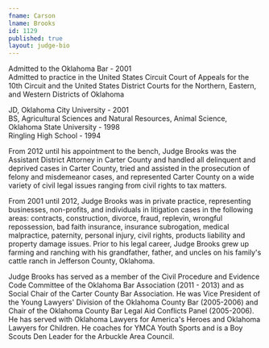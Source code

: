 ```yaml
---
fname: Carson
lname: Brooks
id: 1129
published: true
layout: judge-bio
---
```

Admitted to the Oklahoma Bar - 2001  
Admitted to practice in the United States Circuit Court of Appeals for
the 10th Circuit and the United States District Courts for the Northern,
Eastern, and Western Districts of Oklahoma

JD, Oklahoma City University - 2001  
BS, Agricultural Sciences and Natural Resources, Animal Science,
Oklahoma State University - 1998  
Ringling High School - 1994

From 2012 until his appointment to the bench, Judge Brooks was the
Assistant District Attorney in Carter County and handled all delinquent
and deprived cases in Carter County, tried and assisted in the
prosecution of felony and misdemeanor cases, and represented Carter
County on a wide variety of civil legal issues ranging from civil rights
to tax matters.

From 2001 until 2012, Judge Brooks was in private practice, representing
businesses, non-profits, and individuals in litigation cases in the
following areas: contracts, construction, divorce, fraud, replevin,
wrongful repossession, bad faith insurance, insurance subrogation,
medical malpractice, paternity, personal injury, civil rights, products
liability and property damage issues. Prior to his legal career, Judge
Brooks grew up farming and ranching with his grandfather, father, and
uncles on his family's cattle ranch in Jefferson County, Oklahoma.

Judge Brooks has served as a member of the Civil Procedure and Evidence
Code Committee of the Oklahoma Bar Association (2011 - 2013) and as
Social Chair of the Carter County Bar Association. He was Vice President
of the Young Lawyers' Division of the Oklahoma County Bar (2005-2006)
and Chair of the Oklahoma County Bar Legal Aid Conflicts Panel
(2005-2006). He has served with Oklahoma Lawyers for America's Heroes
and Oklahoma Lawyers for Children. He coaches for YMCA Youth Sports and
is a Boy Scouts Den Leader for the Arbuckle Area Council.
